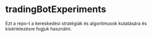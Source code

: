# tradingBotExperiments

Ezt a repo-t a kereskedési stratégiák és algoritmusok kutatására és kísérletezésre fogjuk használni.
